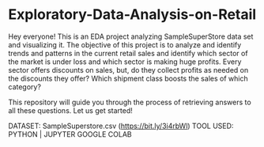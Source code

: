 # Exploratory-Data-Analysis-on-Retail

Hey everyone! This is an EDA project analyzing SampleSuperStore data set and visualizing it. The objective of this project is to analyze and identify trends and patterns in the current retail sales and identify which sector of the market is under loss and which sector is making huge profits. Every sector offers discounts on sales, but, do they collect profits as needed on the discounts they offer? Which shipment class boosts the sales of which category?  

This repository will guide you through the process of retrieving answers to all these questions. 
Let us get started!

DATASET: SampleSuperstore.csv (https://bit.ly/3i4rbWl)
TOOL USED: PYTHON | JUPYTER GOOGLE COLAB
